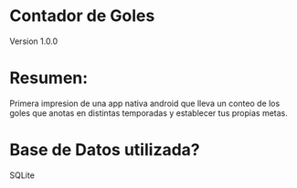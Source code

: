 # Contador de Goles

Version 1.0.0

# Resumen:

Primera impresion de una app nativa android que lleva un conteo de los goles que anotas en distintas temporadas y establecer tus propias metas.

# Base de Datos utilizada?

SQLite

